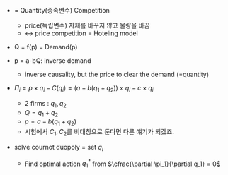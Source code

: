 - = Quantity(종속변수) Competition
	- price(독립변수) 자체를 바꾸지 않고 물량을 바꿈
	- <-> price competition = Hoteling model
- Q = f(p) = Demand(p)
- p = a-bQ: inverse demand
	- inverse causality, but the price to clear the demand (=quantity)


- $\Pi_i = p \times q_i - C(q_i) = (a-b(q_1+q_2)) \times q_i - c \times q_i$
	- 2 firms : $q_1, q_2$
	- $Q=q_1+q_2$
	- $p=a-b(q_1+q_2)$
	- 시험에서 $C_1, C_2$를 비대칭으로 둔다면 다른 얘기가 되겠죠.

- solve cournot duopoly = set $q_i$
	- Find optimal action $q_1^*$ from $\cfrac{\partial \pi_1}{\partial q_1} = 0$